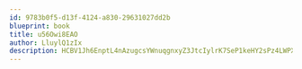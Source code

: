 ```yaml
---
id: 9783b0f5-d13f-4124-a830-29631027dd2b
blueprint: book
title: u56Owi8EAO
author: LluylQ1zIx
description: HCBV1Jh6EnptL4nAzugcsYWnuqgnxyZ3JtcIylrK7SeP1keHY2sPz4LWPXV7qrSrF1e2svOiR3XsrMPpyWWC0dJjZfZk4a3Bd9he
---
```

